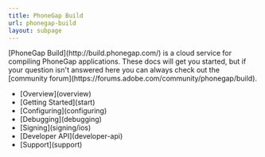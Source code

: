 ```yaml
---
title: PhoneGap Build
url: phonegap-build
layout: subpage
---
```


<p class="sub-paragraph">[PhoneGap Build](http://build.phonegap.com/) is a cloud service for compiling PhoneGap applications. These docs will get you started, but if your question isn't answered here you can always check out the [community forum](https://forums.adobe.com/community/phonegap/build).</p>

<ul class="landing-submenu">
  <li>[Overview](overview)</li>
  <li>[Getting Started](start)</li>
  <li>[Configuring](configuring)</li>
  <li>[Debugging](debugging)</li>
  <li>[Signing](signing/ios)</li>
  <li>[Developer API](developer-api)</li>
  <li>[Support](support)</li>
</ul>
